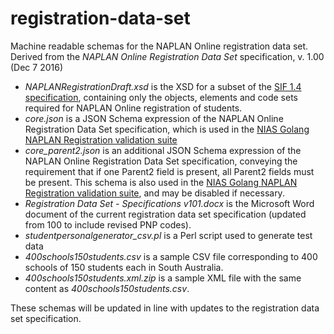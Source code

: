 # registration-data-set

Machine readable schemas for the NAPLAN Online registration data set. Derived from the _NAPLAN Online Registration Data Set_ specification, v. 1.00 (Dec 7 2016)

* *NAPLANRegistrationDraft.xsd* is the XSD for a subset of the [SIF 1.4 specification](http://specification.sifassociation.org/Implementation/AU/1.4/html/), containing only the objects, elements and code sets required for NAPLAN Online registration of students.
* *core.json* is a JSON Schema expression of the NAPLAN Online Registration Data Set specification, which is used in the [NIAS Golang NAPLAN Registration validation suite](https://github.com/nsip/nias-go-naplan-registration)
* *core_parent2.json* is an additional JSON Schema expression of the NAPLAN Online Registration Data Set specification, conveying the requirement that if one Parent2 field is present, all Parent2 fields must be present. This schema is also used in the [NIAS Golang NAPLAN Registration validation suite](https://github.com/nsip/nias-go-naplan-registration), and may be disabled if necessary.
* *Registration Data Set - Specifications v101.docx* is the Microsoft Word document of the current registration data set specification (updated from 100 to include revised PNP codes).
* *studentpersonalgenerator_csv.pl* is a Perl script used to generate test data
* *400schools150students.csv* is a sample CSV file corresponding to 400 schools of 150 students each in South Australia.
* *400schools150students.xml.zip* is a sample XML file with the same content as *400schools150students.csv*.
 
These schemas will be updated in line with updates to the registration data set specification.

